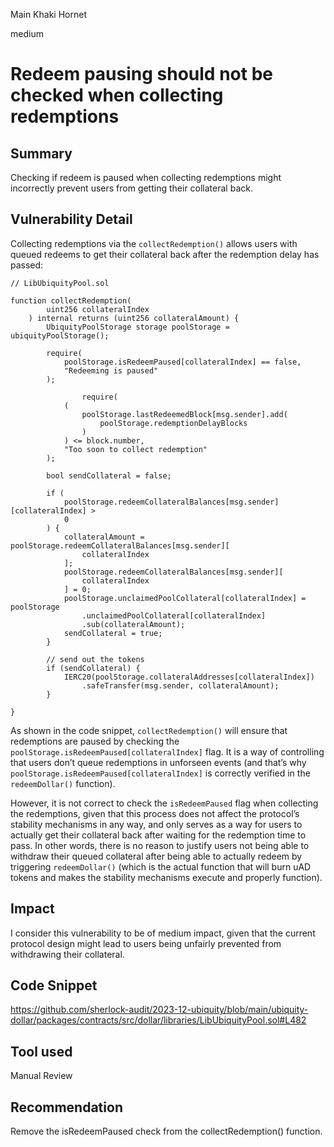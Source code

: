 Main Khaki Hornet

medium

# Redeem pausing should not be checked when collecting redemptions

## Summary
Checking if redeem is paused when collecting redemptions might incorrectly prevent users from getting their collateral back.

## Vulnerability Detail

Collecting redemptions via the `collectRedemption()` allows users with queued redeems to get their collateral back after the redemption delay has passed:

```solidity
// LibUbiquityPool.sol

function collectRedemption(
        uint256 collateralIndex
    ) internal returns (uint256 collateralAmount) {
        UbiquityPoolStorage storage poolStorage = ubiquityPoolStorage();

        require(
            poolStorage.isRedeemPaused[collateralIndex] == false,
            "Redeeming is paused"
        );

				require(
            (
                poolStorage.lastRedeemedBlock[msg.sender].add(
                    poolStorage.redemptionDelayBlocks
                )
            ) <= block.number,
            "Too soon to collect redemption"
        );

        bool sendCollateral = false;

        if (
            poolStorage.redeemCollateralBalances[msg.sender][collateralIndex] >
            0
        ) {
            collateralAmount = poolStorage.redeemCollateralBalances[msg.sender][
                collateralIndex
            ];
            poolStorage.redeemCollateralBalances[msg.sender][
                collateralIndex
            ] = 0;
            poolStorage.unclaimedPoolCollateral[collateralIndex] = poolStorage
                .unclaimedPoolCollateral[collateralIndex]
                .sub(collateralAmount);
            sendCollateral = true;
        }

        // send out the tokens
        if (sendCollateral) {
            IERC20(poolStorage.collateralAddresses[collateralIndex])
                .safeTransfer(msg.sender, collateralAmount);
        }

}
```

As shown in the code snippet, `collectRedemption()` will ensure that redemptions are paused by checking the `poolStorage.isRedeemPaused[collateralIndex]` flag. It is a way of controlling that users don’t queue redemptions in unforseen events (and that’s why `poolStorage.isRedeemPaused[collateralIndex]` is correctly verified in the `redeemDollar()` function).

However, it is not correct to check the `isRedeemPaused` flag when collecting the redemptions, given that this process does not affect the protocol’s stability mechanisms in any way, and only serves as a way for users to actually get their collateral back after waiting for the redemption time to pass. In other words, there is no reason to justify users not being able to withdraw their queued collateral after being able to actually redeem by triggering `redeemDollar()` (which is the actual function that will burn uAD tokens and makes the stability mechanisms execute and properly function).

## Impact

I consider this vulnerability to be of medium impact, given that the current protocol design might lead to users being unfairly prevented from withdrawing their collateral.

## Code Snippet

https://github.com/sherlock-audit/2023-12-ubiquity/blob/main/ubiquity-dollar/packages/contracts/src/dollar/libraries/LibUbiquityPool.sol#L482

## Tool used

Manual Review

## Recommendation

Remove the isRedeemPaused check from the collectRedemption() function.
